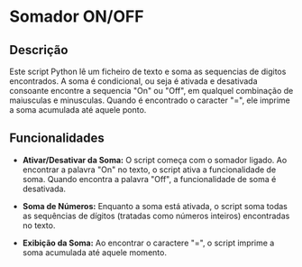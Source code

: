 # Somador ON/OFF

## Descrição

Este script Python lê um ficheiro de texto e soma as sequencias de digitos encontrados.
A soma é condicional, ou seja é ativada e desativada consoante encontre a sequencia "On" ou "Off", em qualquel combinação de maiusculas e minusculas.
Quando é encontrado o caracter "=", ele imprime a soma acumulada até aquele ponto.

## Funcionalidades

- **Ativar/Desativar da Soma:** O script começa com o somador ligado. Ao encontrar a palavra "On" no texto, o script ativa a funcionalidade de soma. Quando encontra a palavra "Off", a funcionalidade de soma é desativada.

- **Soma de Números:** Enquanto a soma está ativada, o script soma todas as sequências de dígitos (tratadas como números inteiros) encontradas no texto.

- **Exibição da Soma:** Ao encontrar o caractere "=", o script imprime a soma acumulada até aquele momento.
